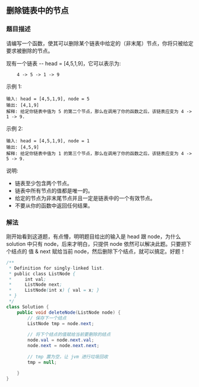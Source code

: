 ## 删除链表中的节点
### 题目描述

请编写一个函数，使其可以删除某个链表中给定的（非末尾）节点，你将只被给定要求被删除的节点。

现有一个链表 -- head = [4,5,1,9]，它可以表示为:
```
    4 -> 5 -> 1 -> 9
```    

示例 1:
```
输入: head = [4,5,1,9], node = 5
输出: [4,1,9]
解释: 给定你链表中值为 5 的第二个节点，那么在调用了你的函数之后，该链表应变为 4 -> 1 -> 9.
```

示例 2:
```
输入: head = [4,5,1,9], node = 1
输出: [4,5,9]
解释: 给定你链表中值为 1 的第三个节点，那么在调用了你的函数之后，该链表应变为 4 -> 5 -> 9.
```

说明:

- 链表至少包含两个节点。
- 链表中所有节点的值都是唯一的。
- 给定的节点为非末尾节点并且一定是链表中的一个有效节点。
- 不要从你的函数中返回任何结果。

### 解法
刚开始看到这道题，有点懵，明明题目给出的输入是 head 跟 node，为什么 solution 中只有 node，后来才明白，只提供 node 依然可以解决此题。只要把下个结点的 值 & next 赋给当前 node，然后删除下个结点，就可以搞定。好题！

```java
/**
 * Definition for singly-linked list.
 * public class ListNode {
 *     int val;
 *     ListNode next;
 *     ListNode(int x) { val = x; }
 * }
 */
class Solution {
    public void deleteNode(ListNode node) {
        // 保存下一个结点
        ListNode tmp = node.next;
        
        // 将下个结点的值赋给当前要删除的结点
        node.val = node.next.val;
        node.next = node.next.next;
        
        // tmp 置为空，让 jvm 进行垃圾回收
        tmp = null;
        
    }
}
```
